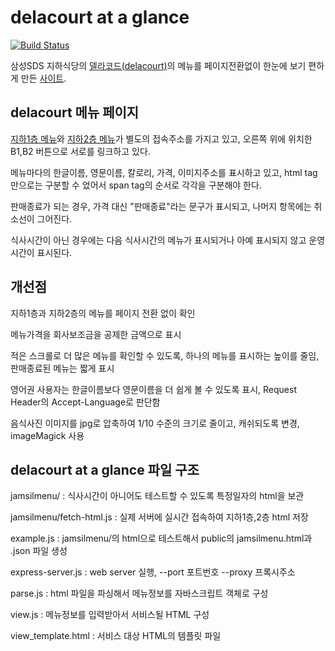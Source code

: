 # delacourt at a glance

[![Build Status](https://travis-ci.org/kimhanjoon/sdsfoodcourtmenu.svg?branch=master)](https://travis-ci.org/kimhanjoon/sdsfoodcourtmenu)

삼성SDS 지하식당의 [델라코드(delacourt)](http://www.sdsfoodmenu.co.kr:9106/foodcourt/menuplanner/list)의 메뉴를 페이지전환없이 한눈에 보기 편하게 만든 [사이트](http://daag.kr.pe).

## delacourt 메뉴 페이지

[지하1층 메뉴](http://www.sdsfoodmenu.co.kr:9106/foodcourt/menuplanner/list?zoneId=ZONE01)와 [지하2층 메뉴](http://www.sdsfoodmenu.co.kr:9106/foodcourt/menuplanner/list?zoneId=ZONE02)가 별도의 접속주소를 가지고 있고, 오른쪽 위에 위치한 B1,B2 버튼으로 서로를 링크하고 있다.

메뉴마다의 한글이름, 영문이름, 칼로리, 가격, 이미지주소를 표시하고 있고, html tag만으로는 구분할 수 었어서 span tag의 순서로 각각을 구분해야 한다.

판매종료가 되는 경우, 가격 대신 "판매종료"라는 문구가 표시되고, 나머지 항목에는 취소선이 그어진다.

식사시간이 아닌 경우에는 다음 식사시간의 메뉴가 표시되거나 아예 표시되지 않고 운영시간이 표시된다.

## 개선점

지하1층과 지하2층의 메뉴를 페이지 전환 없이 확인

메뉴가격을 회사보조금을 공제한 금액으로 표시

적은 스크롤로 더 많은 메뉴를 확인할 수 있도록, 하나의 메뉴를 표시하는 높이를 줄임, 판매종료된 메뉴는 짧게 표시

영어권 사용자는 한글이름보다 영문이름을 더 쉽게 볼 수 있도록 표시, Request Header의 Accept-Language로 판단함

음식사진 이미지를 jpg로 압축하여 1/10 수준의 크기로 줄이고, 캐쉬되도록 변경, imageMagick 사용

## delacourt at a glance 파일 구조

jamsilmenu/ : 식사시간이 아니어도 테스트할 수 있도록 특정일자의 html을 보관

jamsilmenu/fetch-html.js : 실제 서버에 실시간 접속하여 지하1층,2층 html 저장

example.js : jamsilmenu/의 html으로 테스트해서 public의 jamsilmenu.html과 .json 파일 생성

express-server.js : web server 실행, --port 포트번호 --proxy 프록시주소

parse.js : html 파일을 파싱해서 메뉴정보를 자바스크립트 객체로 구성

view.js : 메뉴정보를 입력받아서 서비스될 HTML 구성

view_template.html : 서비스 대상 HTML의 템플릿 파일
